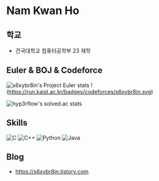 # Nam Kwan Ho

## 학교
- 건국대학교 컴퓨터공학부 23 재학
## Euler & BOJ & Codeforce
![s6xybr8in's Project Euler stats](https://projecteuler.net/profile/s6xybr8in.png)
!(https://run.kaist.ac.kr/badges/codeforces/s6xybr8in.svg)
<!-- [![Solved.ac Profile](http://mazassumnida.wtf/api/v2/generate_badge?boj=s6xybr8in)](https://solved.ac/s6xybr8in/) -->
<!-- ![mazandi profile](http://mazandi.herokuapp.com/api?handle=motsuni04&theme=warm) -->
![hyp3rflow's solved.ac stats](https://github-readme-solvedac.hyp3rflow.vercel.app/api/?handle=s6xybr8in)
## Skills
![C](https://img.shields.io/badge/C-A8B9CC.svg?&style=for-the-badge&logo=C&logoColor=white)
![C++](https://img.shields.io/badge/C++-00599C.svg?&style=for-the-badge&logo=Cplusplus&logoColor=white)
![Python](https://img.shields.io/badge/Python-3776AB.svg?&style=for-the-badge&logo=Python&logoColor=white)
![Java](https://img.shields.io/badge/Java-007396.svg?&style=for-the-badge&logo=Java&logoColor=white)

## Blog
- https://s6xybr8in.tistory.com

<!--
**s6xybr8in/s6xybr8in** is a ✨ _special_ ✨ repository because its `README.md` (this file) appears on your GitHub profile.

Here are some ideas to get you started:

- 🔭 I’m currently working on ...
- 🌱 I’m currently learning ...
- 👯 I’m looking to collaborate on ...
- 🤔 I’m looking for help with ...
- 💬 Ask me about ...
- 📫 How to reach me: ...
- 😄 Pronouns: ...
- ⚡ Fun fact: ...
-->
